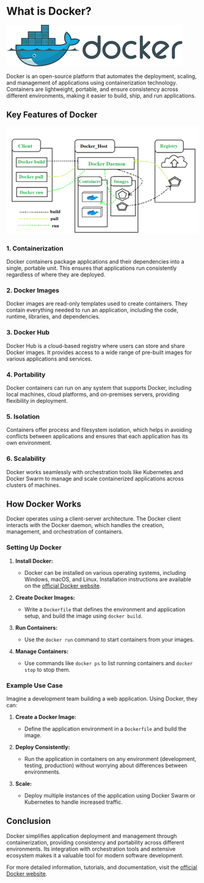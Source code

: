 # What is Docker?

![Docker Logo](../assets/docker/docker-logo.png)

Docker is an open-source platform that automates the deployment, scaling, and management of applications using containerization technology. Containers are lightweight, portable, and ensure consistency across different environments, making it easier to build, ship, and run applications.

## Key Features of Docker
![Docker feature](../assets/docker/docker-features.png)

### 1. **Containerization**
Docker containers package applications and their dependencies into a single, portable unit. This ensures that applications run consistently regardless of where they are deployed.

### 2. **Docker Images**
Docker images are read-only templates used to create containers. They contain everything needed to run an application, including the code, runtime, libraries, and dependencies.

### 3. **Docker Hub**
Docker Hub is a cloud-based registry where users can store and share Docker images. It provides access to a wide range of pre-built images for various applications and services.

### 4. **Portability**
Docker containers can run on any system that supports Docker, including local machines, cloud platforms, and on-premises servers, providing flexibility in deployment.

### 5. **Isolation**
Containers offer process and filesystem isolation, which helps in avoiding conflicts between applications and ensures that each application has its own environment.

### 6. **Scalability**
Docker works seamlessly with orchestration tools like Kubernetes and Docker Swarm to manage and scale containerized applications across clusters of machines.

## How Docker Works

Docker operates using a client-server architecture. The Docker client interacts with the Docker daemon, which handles the creation, management, and orchestration of containers.

### Setting Up Docker

1. **Install Docker:**
   - Docker can be installed on various operating systems, including Windows, macOS, and Linux. Installation instructions are available on the [official Docker website](https://docs.docker.com/get-docker/).

2. **Create Docker Images:**
   - Write a `Dockerfile` that defines the environment and application setup, and build the image using `docker build`.

3. **Run Containers:**
   - Use the `docker run` command to start containers from your images.

4. **Manage Containers:**
   - Use commands like `docker ps` to list running containers and `docker stop` to stop them.

### Example Use Case

Imagine a development team building a web application. Using Docker, they can:

1. **Create a Docker Image:**
   - Define the application environment in a `Dockerfile` and build the image.

2. **Deploy Consistently:**
   - Run the application in containers on any environment (development, testing, production) without worrying about differences between environments.

3. **Scale:**
   - Deploy multiple instances of the application using Docker Swarm or Kubernetes to handle increased traffic.

## Conclusion

Docker simplifies application deployment and management through containerization, providing consistency and portability across different environments. Its integration with orchestration tools and extensive ecosystem makes it a valuable tool for modern software development.

For more detailed information, tutorials, and documentation, visit the [official Docker website](https://www.docker.com/).
